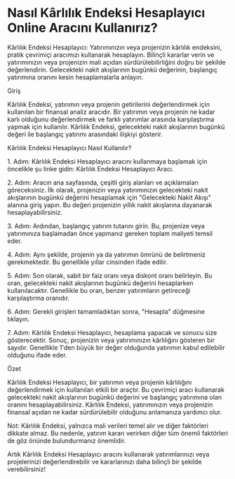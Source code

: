 Nasıl Kârlılık Endeksi Hesaplayıcı Online Aracını Kullanırız?
=============================================================

Kârlılık Endeksi Hesaplayıcı: Yatırımınızın veya projenizin kârlılık endeksini, pratik çevrimiçi aracımızı kullanarak hesaplayın. Bilinçli kararlar verin ve yatırımınızın veya projenizin mali açıdan sürdürülebilirliğini doğru bir şekilde değerlendirin. Gelecekteki nakit akışlarının bugünkü değerinin, başlangıç yatırımına oranını kesin hesaplamalarla anlayın.

Giriş

Kârlılık Endeksi, yatırımın veya projenin getirilerini değerlendirmek için kullanılan bir finansal analiz aracıdır. Bir yatırımın veya projenin ne kadar karlı olduğunu değerlendirmek ve farklı yatırımlar arasında karşılaştırma yapmak için kullanılır. Kârlılık Endeksi, gelecekteki nakit akışlarının bugünkü değeri ile başlangıç yatırımı arasındaki ilişkiyi gösterir.

Kârlılık Endeksi Hesaplayıcı Nasıl Kullanılır?

1\. Adım: Kârlılık Endeksi Hesaplayıcı aracını kullanmaya başlamak için öncelikle şu linke gidin: Kârlılık Endeksi Hesaplayıcı Aracı.

2\. Adım: Aracın ana sayfasında, çeşitli giriş alanları ve açıklamaları göreceksiniz. İlk olarak, projenizin veya yatırımınızın gelecekteki nakit akışlarının bugünkü değerini hesaplamak için "Gelecekteki Nakit Akışı" alanına giriş yapın. Bu değeri projenizin yıllık nakit akışlarına dayanarak hesaplayabilirsiniz.

3\. Adım: Ardından, başlangıç yatırım tutarını girin. Bu, projenize veya yatırımınıza başlamadan önce yapmanız gereken toplam maliyeti temsil eder.

4\. Adım: Aynı şekilde, projenin ya da yatırımın ömrünü de belirtmeniz gerekmektedir. Bu genellikle yıllar cinsinden ifade edilir.

5\. Adım: Son olarak, sabit bir faiz oranı veya diskont oranı belirleyin. Bu oran, gelecekteki nakit akışlarının bugünkü değerini hesaplarken kullanılacaktır. Genellikle bu oran, benzer yatırımların getireceği karşılaştırma oranıdır.

6\. Adım: Gerekli girişleri tamamladıktan sonra, "Hesapla" düğmesine tıklayın.

7\. Adım: Kârlılık Endeksi Hesaplayıcı, hesaplama yapacak ve sonucu size gösterecektir. Sonuç, projenizin veya yatırımınızın kârlılığını gösteren bir sayıdır. Genellikle 1'den büyük bir değer olduğunda yatırımın kabul edilebilir olduğunu ifade eder.

Özet

Kârlılık Endeksi Hesaplayıcı, bir yatırımın veya projenin kârlılığını değerlendirmek için kullanılan etkili bir araçtır. Bu çevrimiçi aracı kullanarak gelecekteki nakit akışlarının bugünkü değerini ve başlangıç yatırımına olan oranını hesaplayabilirsiniz. Kârlılık Endeksi, yatırımınızın veya projenizin finansal açıdan ne kadar sürdürülebilir olduğunu anlamanıza yardımcı olur.

Not: Kârlılık Endeksi, yalnızca mali verileri temel alır ve diğer faktörleri dikkate almaz. Bu nedenle, yatırım kararı verirken diğer tüm önemli faktörleri de göz önünde bulundurmanız önemlidir.

Artık Kârlılık Endeksi Hesaplayıcı aracını kullanarak yatırımlarınızı veya projelerinizi değerlendirebilir ve kararlarınızı daha bilinçli bir şekilde verebilirsiniz!
